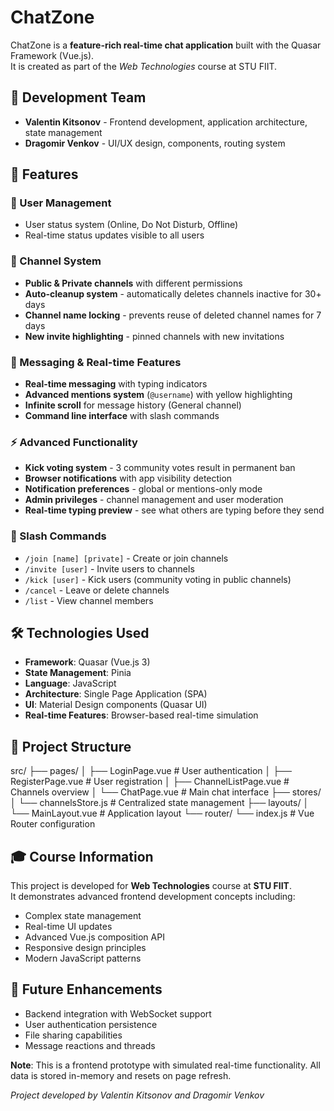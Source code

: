 # ChatZone  

ChatZone is a **feature-rich real-time chat application** built with the Quasar Framework (Vue.js).  
It is created as part of the *Web Technologies* course at STU FIIT.

## 👥 Development Team

- **Valentin Kitsonov** - Frontend development, application architecture, state management
- **Dragomir Venkov** - UI/UX design, components, routing system

## 🚀 Features

### 🔐 User Management
- User status system (Online, Do Not Disturb, Offline)
- Real-time status updates visible to all users

### 💬 Channel System
- **Public & Private channels** with different permissions
- **Auto-cleanup system** - automatically deletes channels inactive for 30+ days
- **Channel name locking** - prevents reuse of deleted channel names for 7 days
- **New invite highlighting** - pinned channels with new invitations

### 📨 Messaging & Real-time Features
- **Real-time messaging** with typing indicators
- **Advanced mentions system** (`@username`) with yellow highlighting
- **Infinite scroll** for message history (General channel)
- **Command line interface** with slash commands

### ⚡ Advanced Functionality
- **Kick voting system** - 3 community votes result in permanent ban
- **Browser notifications** with app visibility detection
- **Notification preferences** - global or mentions-only mode
- **Admin privileges** - channel management and user moderation
- **Real-time typing preview** - see what others are typing before they send

### 🎯 Slash Commands
- `/join [name] [private]` - Create or join channels
- `/invite [user]` - Invite users to channels
- `/kick [user]` - Kick users (community voting in public channels)
- `/cancel` - Leave or delete channels
- `/list` - View channel members

## 🛠 Technologies Used

- **Framework**: Quasar (Vue.js 3)
- **State Management**: Pinia
- **Language**: JavaScript
- **Architecture**: Single Page Application (SPA)
- **UI**: Material Design components (Quasar UI)
- **Real-time Features**: Browser-based real-time simulation

## 📁 Project Structure
src/
├── pages/
│ ├── LoginPage.vue # User authentication
│ ├── RegisterPage.vue # User registration
│ ├── ChannelListPage.vue # Channels overview
│ └── ChatPage.vue # Main chat interface
├── stores/
│ └── channelsStore.js # Centralized state management
├── layouts/
│ └── MainLayout.vue # Application layout
└── router/
└── index.js # Vue Router configuration

## 🎓 Course Information

This project is developed for **Web Technologies** course at **STU FIIT**.  
It demonstrates advanced frontend development concepts including:
- Complex state management
- Real-time UI updates
- Advanced Vue.js composition API
- Responsive design principles
- Modern JavaScript patterns

## 🔮 Future Enhancements

- Backend integration with WebSocket support
- User authentication persistence
- File sharing capabilities
- Message reactions and threads

**Note**: This is a frontend prototype with simulated real-time functionality. All data is stored in-memory and resets on page refresh.

*Project developed by Valentin Kitsonov and Dragomir Venkov*
